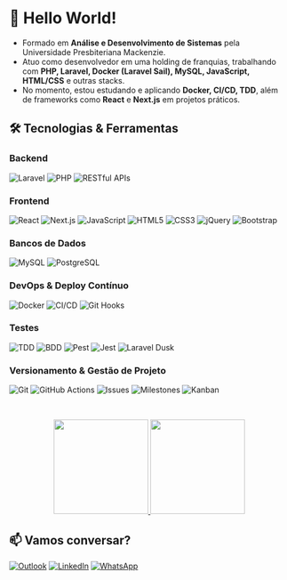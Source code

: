 # 👋 Hello World! 

- Formado em **Análise e Desenvolvimento de Sistemas** pela Universidade Presbiteriana Mackenzie.  
- Atuo como desenvolvedor em uma holding de franquias, trabalhando com **PHP, Laravel, Docker (Laravel Sail), MySQL, JavaScript, HTML/CSS** e outras stacks.  
- No momento, estou estudando e aplicando **Docker, CI/CD, TDD**, além de frameworks como **React** e **Next.js** em projetos práticos.

## 🛠️ Tecnologias & Ferramentas

### Backend  
![Laravel](https://img.shields.io/badge/Laravel-FF2D20?style=for-the-badge&logo=laravel&logoColor=white) 
![PHP](https://img.shields.io/badge/PHP-777BB4?style=for-the-badge&logo=php&logoColor=white) 
![RESTful APIs](https://img.shields.io/badge/RESTful_APIs-6DB33F?style=for-the-badge&logo=swagger&logoColor=white) 

### Frontend  
![React](https://img.shields.io/badge/React-61DAFB?style=for-the-badge&logo=react&logoColor=black)
![Next.js](https://img.shields.io/badge/Next.js-000000?style=for-the-badge&logo=next.js&logoColor=white)
![JavaScript](https://img.shields.io/badge/JavaScript-F7DF1E?style=for-the-badge&logo=javascript&logoColor=black)
![HTML5](https://img.shields.io/badge/HTML5-E34F26?style=for-the-badge&logo=html5&logoColor=white)
![CSS3](https://img.shields.io/badge/CSS3-1572B6?style=for-the-badge&logo=css3&logoColor=white)
![jQuery](https://img.shields.io/badge/jQuery-0769AD?style=for-the-badge&logo=jquery&logoColor=white)
![Bootstrap](https://img.shields.io/badge/Bootstrap-563D7C?style=for-the-badge&logo=bootstrap&logoColor=white)

### Bancos de Dados  
![MySQL](https://img.shields.io/badge/MySQL-4479A1?style=for-the-badge&logo=mysql&logoColor=white) 
![PostgreSQL](https://img.shields.io/badge/PostgreSQL-4169E1?style=for-the-badge&logo=postgresql&logoColor=white) 

### DevOps & Deploy Contínuo  
![Docker](https://img.shields.io/badge/Docker-2496ED?style=for-the-badge&logo=docker&logoColor=white)
![CI/CD](https://img.shields.io/badge/CI/CD-555555?style=for-the-badge&logo=githubactions&logoColor=white)
![Git Hooks](https://img.shields.io/badge/Git_Hooks-F05032?style=for-the-badge&logo=git&logoColor=white)

### Testes  
![TDD](https://img.shields.io/badge/TDD-555555?style=for-the-badge&logo=testinglibrary&logoColor=white)
![BDD](https://img.shields.io/badge/BDD-32B643?style=for-the-badge&logo=cucumber&logoColor=white)
![Pest](https://img.shields.io/badge/Pest-000000?style=for-the-badge&logo=pestphp&logoColor=white)
![Jest](https://img.shields.io/badge/Jest-C21325?style=for-the-badge&logo=jest&logoColor=white)
![Laravel Dusk](https://img.shields.io/badge/Laravel_Dusk-FF2D20?style=for-the-badge&logo=laravel&logoColor=white)

### Versionamento & Gestão de Projeto  
![Git](https://img.shields.io/badge/Git-F05032?style=for-the-badge&logo=git&logoColor=white)
![GitHub Actions](https://img.shields.io/badge/GitHub_Actions-2088FF?style=for-the-badge&logo=github-actions&logoColor=white)
![Issues](https://img.shields.io/badge/Issues-F28D1A?style=for-the-badge&logo=github&logoColor=white)
![Milestones](https://img.shields.io/badge/Milestones-6E5494?style=for-the-badge&logo=github&logoColor=white)
![Kanban](https://img.shields.io/badge/Kanban-0079BF?style=for-the-badge&logo=trello&logoColor=white)

<br>

<p align="center">
  <a href="https://github.com/gustavocamalionti" target="_blank">
    <img height="170em" src="https://github-readme-stats-eight-theta.vercel.app/api?username=gustavocamalionti&show_icons=true&theme=dracula&include_all_commits=true&count_private=true"/>
    <img height="170em" src="https://github-readme-stats-eight-theta.vercel.app/api/top-langs/?username=gustavocamalionti&layout=compact&langs_count=8&theme=dracula"/>
  </a>
</p>

## 📫 Vamos conversar?

[![Outlook](https://img.shields.io/badge/Microsoft_Outlook-0078D4?style=for-the-badge&logo=microsoft-outlook&logoColor=white)](mailto:gustavocamalionti@outlook.com)
[![LinkedIn](https://img.shields.io/badge/-LinkedIn-%230077B5?style=for-the-badge&logo=linkedin&logoColor=white)](https://www.linkedin.com/in/gustavocamalionti/)
[![WhatsApp](https://img.shields.io/badge/WhatsApp-25D366?style=for-the-badge&logo=whatsapp&logoColor=white)](https://api.whatsapp.com/send?phone=5519982230726)
